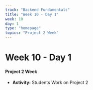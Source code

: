 ```yaml
---
track: "Backend Fundamentals"
title: "Week 10 - Day 1"
week: 10
day: 1
type: "homepage"
topics: "Project 2 Week"
---
```



# Week 10 - Day 1

#### Project 2 Week

- **Activity:** Students Work on Project 2




